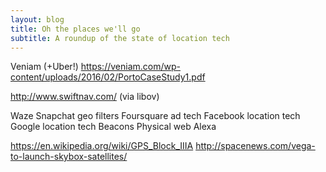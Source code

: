 ```yaml
---
layout: blog
title: Oh the places we'll go
subtitle: A roundup of the state of location tech
---
```


Veniam (+Uber!)
https://veniam.com/wp-content/uploads/2016/02/PortoCaseStudy1.pdf

http://www.swiftnav.com/ (via libov)

Waze
Snapchat geo filters
Foursquare ad tech
Facebook location tech
Google location tech
Beacons
Physical web
Alexa

https://en.wikipedia.org/wiki/GPS_Block_IIIA
http://spacenews.com/vega-to-launch-skybox-satellites/